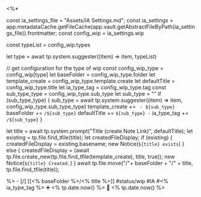<%*

const ia_settings_file = "Assets/IA Settings.md";
const ia_settings = app.metadataCache.getFileCache(app.vault.getAbstractFileByPath(ia_settings_file)).frontmatter;
const config_wip = ia_settings.wip

const typeList = config_wip.types

let type = await tp.system.suggester((item) => item, typeList)

// get configuration for the type of wip
const config_wip_type = config_wip[type]
let baseFolder = config_wip_type.folder
let template_create = config_wip_type.template.create
let defaultTitle = config_wip_type.title
let ia_type_tag = config_wip_type.tag
const sub_type_type = config_wip_type.sub_type
let sub_type = ""
if (sub_type_type) {
	sub_type = await tp.system.suggester((item) => item, config_wip_type.sub_type_type)
	template_create += ` - ${sub_type}`
	baseFolder += `/${sub_type}`
	defaultTitle += ` ${sub_type} - `
	ia_type_tag += `/${sub_type}`
}

let title = await tp.system.prompt("Title (create Note Link)", defaultTitle);
let existing = tp.file.find_tfile(title);
let createdFileDisplay;
if (existing) {
  createdFileDisplay = existing.basename;
  new Notice(`${title} exists`)
} else {
  createdFileDisplay = (await tp.file.create_new(tp.file.find_tfile(template_create), title, true));
  new Notice(`${title} Created.`)
}
await tp.file.move("/"+ baseFolder + "/" + title, tp.file.find_tfile(title));

%>   - [/] [[<% baseFolder %>/<% title %>]]  #status/wip #IA #<% ia_type_tag %>   ➕ <% tp.date.now() %> 🛫 <% tp.date.now() %>